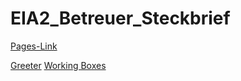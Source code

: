 # EIA2_Betreuer_Steckbrief

[Pages-Link](https://annalotz.github.io/EIA2_Betreuer_Steckbrief/)

[Greeter](https://annalotz.github.io/EIA2_Betreuer_Steckbrief/L00_greeter/main.html)
[Working Boxes](https://annalotz.github.io/EIA2_Betreuer_Steckbrief/L01_boxes/main.html)